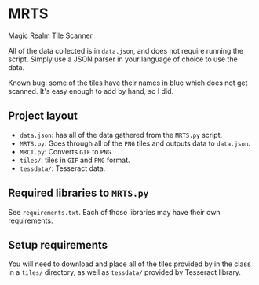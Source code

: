 # MRTS
Magic Realm Tile Scanner

All of the data collected is in `data.json`, and does not require
running the script. Simply use a JSON parser in your language of
choice to use the data.

Known bug: some of the tiles have their names in blue which does not
get scanned. It's easy enough to add by hand, so I did. 

## Project layout
  * `data.json`: has all of the data gathered from the `MRTS.py` script.
  * `MRTS.py`: Goes through all of the `PNG` tiles and outputs data to
			`data.json`.
  * `MRCT.py`: Converts `GIF` to `PNG`.
  * `tiles/`: tiles in `GIF` and `PNG` format.
  * `tessdata/`: Tesseract data.

## Required libraries to `MRTS.py`
See `requirements.txt`. Each of those libraries may have their own
requirements.

## Setup requirements
You will need to download and place all of the tiles provided by
in the class in a `tiles/` directory, as well as `tessdata/`
provided by Tesseract library.
